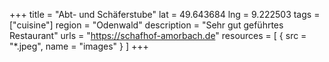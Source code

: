 +++
title = "Abt- und Schäferstube"
lat = 49.643684
lng = 9.222503
tags = ["cuisine"]
region = "Odenwald"
description = "Sehr gut geführtes Restaurant"
urls = "https://schafhof-amorbach.de"
resources = [
    { src = "*.jpeg", name = "images" }
]
+++